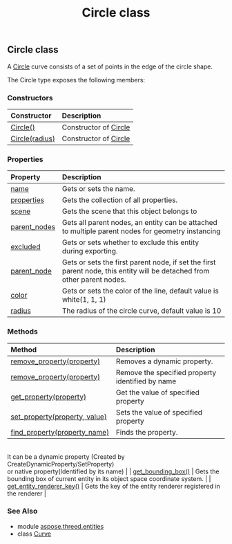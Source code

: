 ﻿---
title: Circle class
second_title: Aspose.3D for Python via .NET API References
description: 
type: docs
weight: 30
url: /python-net/aspose.threed.entities/circle/
is_root: false
---

## Circle class

A [Circle](/3d/python-net/aspose.threed.entities/circle) curve consists of a set of points in the edge of the circle shape.



The Circle type exposes the following members:

### Constructors
| Constructor | Description |
| :- | :- |
| [Circle()](/3d/python-net/aspose.threed.entities/circle/__init__/#) | Constructor of [Circle](/3d/python-net/aspose.threed.entities/circle) |
| [Circle(radius)](/3d/python-net/aspose.threed.entities/circle/__init__/#float) | Constructor of [Circle](/3d/python-net/aspose.threed.entities/circle) |


### Properties
| Property | Description |
| :- | :- |
| [name](/3d/python-net/aspose.threed.entities/circle/name) | Gets or sets the name. |
| [properties](/3d/python-net/aspose.threed.entities/circle/properties) | Gets the collection of all properties. |
| [scene](/3d/python-net/aspose.threed.entities/circle/scene) | Gets the scene that this object belongs to |
| [parent_nodes](/3d/python-net/aspose.threed.entities/circle/parent_nodes) | Gets all parent nodes, an entity can be attached to multiple parent nodes for geometry instancing |
| [excluded](/3d/python-net/aspose.threed.entities/circle/excluded) | Gets or sets whether to exclude this entity during exporting. |
| [parent_node](/3d/python-net/aspose.threed.entities/circle/parent_node) | Gets or sets the first parent node, if set the first parent node, this entity will be detached from other parent nodes. |
| [color](/3d/python-net/aspose.threed.entities/circle/color) | Gets or sets the color of the line, default value is white(1, 1, 1) |
| [radius](/3d/python-net/aspose.threed.entities/circle/radius) | The radius of the circle curve, default value is 10 |


### Methods
| Method | Description |
| :- | :- |
| [remove_property(property)](/3d/python-net/aspose.threed.entities/circle/remove_property/#Property) | Removes a dynamic property. |
| [remove_property(property)](/3d/python-net/aspose.threed.entities/circle/remove_property/#str) | Remove the specified property identified by name |
| [get_property(property)](/3d/python-net/aspose.threed.entities/circle/get_property/#str) | Get the value of specified property |
| [set_property(property, value)](/3d/python-net/aspose.threed.entities/circle/set_property/#str-any) | Sets the value of specified property |
| [find_property(property_name)](/3d/python-net/aspose.threed.entities/circle/find_property/#str) | Finds the property.<br/>            It can be a dynamic property (Created by CreateDynamicProperty/SetProperty) <br/>            or native property(Identified by its name) |
| [get_bounding_box()](/3d/python-net/aspose.threed.entities/circle/get_bounding_box/#) | Gets the bounding box of current entity in its object space coordinate system. |
| [get_entity_renderer_key()](/3d/python-net/aspose.threed.entities/circle/get_entity_renderer_key/#) | Gets the key of the entity renderer registered in the renderer |


### See Also

* module [aspose.threed.entities](../)
* class [Curve](/3d/python-net/aspose.threed.entities/curve)
